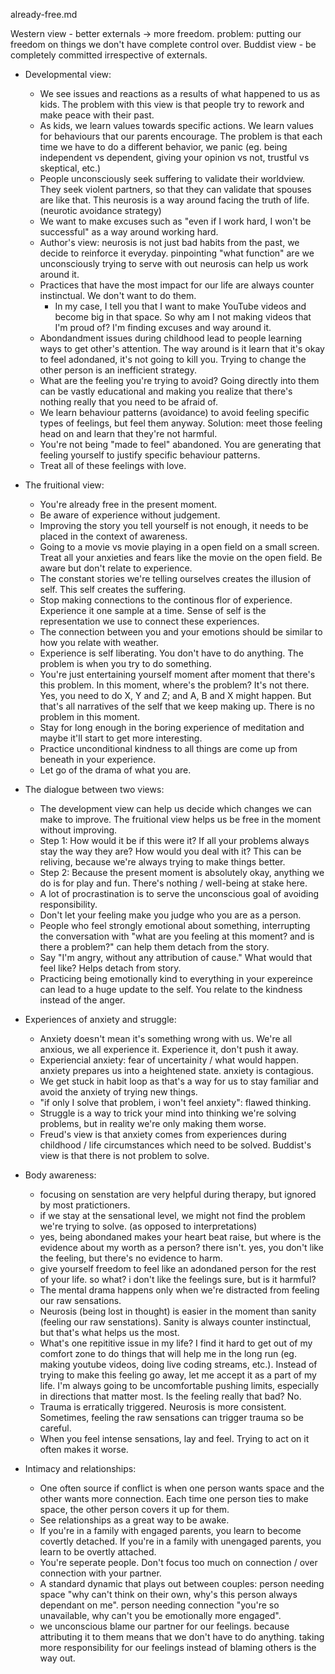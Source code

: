 already-free.md

Western view - better externals -> more freedom. problem: putting our freedom on things we don't have complete control over. 
Buddist view - be completely committed irrespective of externals. 

- Developmental view:
	- We see issues and reactions as a results of what happened to us as kids. The problem with this view is that people try to rework and make peace with their past. 
	- As kids, we learn values towards specific actions. We learn values for behaviours that our parents encourage. The problem is that each time we have to do a different behavior, we panic (eg. being independent vs dependent, giving your opinion vs not, trustful vs skeptical, etc.)
	- People unconsciously seek suffering to validate their worldview. They seek violent partners, so that they can validate that spouses are like that. This neurosis is a way around facing the truth of life. (neurotic avoidance strategy)
	- We want to make excuses such as "even if I work hard, I won't be successful" as a way around working hard. 
	- Author's view: neurosis is not just bad habits from the past, we decide to reinforce it everyday. pinpointing "what function" are we unconsciously trying to serve with out neurosis can help us work around it.
	- Practices that have the most impact for our life are always counter instinctual. We don't want to do them. 
		- In my case, I tell you that I want to make YouTube videos and become big in that space. So why am I not making videos that I'm proud of? I'm finding excuses and way around it. 
	- Abondandment issues during childhood lead to people learning ways to get other's attention. The way around is it learn that it's okay to feel adondaned, it's not going to kill you. Trying to change the other person is an inefficient strategy.
	- What are the feeling you're trying to avoid? Going directly into them can be vastly educational and making you realize that there's nothing really that you need to be afraid of. 
	- We learn behaviour patterns (avoidance) to avoid feeling specific types of feelings, but feel them anyway. Solution: meet those feeling head on and learn that they're not harmful. 
	- You're not being "made to feel" abandoned. You are generating that feeling yourself to justify specific behaviour patterns. 
	- Treat all of these feelings with love.

- The fruitional view:
	- You're already free in the present moment. 
	- Be aware of experience without judgement. 
	- Improving the story you tell yourself is not enough, it needs to be placed in the context of awareness. 
	- Going to a movie vs movie playing in a open field on a small screen. Treat all your anxieties and fears like the movie on the open field. Be aware but don't relate to experience. 
	- The constant stories we're telling ourselves creates the illusion of self. This self creates the suffering. 
	- Stop making connections to the continous flor of experience. Experience it one sample at a time. Sense of self is the representation we use to connect these experiences. 
	- The connection between you and your emotions should be similar to how you relate with weather. 
	- Experience is self liberating. You don't have to do anything. The problem is when you try to do something. 
	- You're just entertaining yourself moment after moment that there's this problem. In this moment, where's the problem? It's not there. Yes, you need to do X, Y and Z; and A, B and X might happen. But that's all narratives of the self that we keep making up. There is no problem in this moment. 
	- Stay for long enough in the boring experience of meditation and maybe it'll start to get more interesting. 
	- Practice unconditional kindness to all things are come up from beneath in your experience. 
	- Let go of the drama of what you are.

- The dialogue between two views:
	- The development view can help us decide which changes we can make to improve. The fruitional view helps us be free in the moment without improving. 
	- Step 1: How would it be if this were it? If all your problems always stay the way they are? How would you deal with it? This can be reliving, because we're always trying to make things better. 
	- Step 2: Because the present moment is absolutely okay, anything we do is for play and fun. There's nothing / well-being at stake here.
	- A lot of procrastination is to serve the unconscious goal of avoiding responsibility. 
	- Don't let your feeling make you judge who you are as a person. 
	- People who feel strongly emotional about something, interrupting the conversation with "what are you feeling at this moment? and is there a problem?" can help them detach from the story.
	- Say "I'm angry, without any attribution of cause." What would that feel like? Helps detach from story.
	- Practicing being emotionally kind to everything in your expereince can lead to a huge update to the self. You relate to the kindness instead of the anger.
	
- Experiences of anxiety and struggle:
	- Anxiety doesn't mean it's something wrong with us. We're all anxious, we all experience it. Experience it, don't push it away.
	- Experiencial anxiety: fear of uncertainity / what would happen. anxiety prepares us into a heightened state. anxiety is contagious.
	- We get stuck in habit loop as that's a way for us to stay familiar and avoid the anxiety of trying new things. 
	- "if only I solve that problem, i won't feel anxiety": flawed thinking. 
	- Struggle is a way to trick your mind into thinking we're solving problems, but in reality we're only making them worse. 
	- Freud's view is that anxiety comes from experiences during childhood / life circumstances which need to be solved. Buddist's view is that there is not problem to solve. 

- Body awareness:
	- focusing on senstation are very helpful during therapy, but ignored by most pratictioners.
	- if we stay at the sensational level, we might not find the problem we're trying to solve. (as opposed to interpretations)
	- yes, being abondaned makes your heart beat raise, but where is the evidence about my worth as a person? there isn't. yes, you don't like the feeling, but there's no evidence to harm.
	- give yourself freedom to feel like an adondaned person for the rest of your life. so what? i don't like the feelings sure, but is it harmful?
	- The mental drama happens only when we're distracted from feeling our raw sensations. 
	- Neurosis (being lost in thought) is easier in the moment than sanity (feeling our raw senstations). Sanity is always counter instinctual, but that's what helps us the most.
	- What's one repititive issue in my life? I find it hard to get out of my comfort zone to do things that will help me in the long run (eg. making youtube videos, doing live coding streams, etc.). Instead of trying to make this feeling go away, let me accept it as a part of my life. I'm always going to be uncomfortable pushing limits, especially in directions that matter most. Is the feeling really that bad? No. 
	- Trauma is erratically triggered. Neurosis is more consistent. Sometimes, feeling the raw sensations can trigger trauma so be careful.
	- When you feel intense sensations, lay and feel. Trying to act on it often makes it worse. 

- Intimacy and relationships:
	- One often source if conflict is when one person wants space and the other wants more connection. Each time one person ties to make space, the other person covers it up for them. 
	- See relationships as a great way to be awake. 
	- If you're in a family with engaged parents, you learn to become covertly detached. If you're in a family with unengaged parents, you learn to be overtly attached. 
	- You're seperate people. Don't focus too much on connection / over connection with your partner. 
	- A standard dynamic that plays out between couples: person needing space "why can't think on their own, why's this person always dependant on me". person needing connection "you're so unavailable, why can't you be emotionally more engaged". 
	- we unconscious blame our partner for our feelings. because attributing it to them means that we don't have to do anything. taking more responsibility for our feelings instead of blaming others is the way out.










